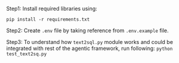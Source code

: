 Step1: Install required libraries using:
```
pip install -r requirements.txt
```

Step2: Create ```.env``` file by taking reference from ```.env.example``` file.

Step3: To understand how ```text2sql.py``` module works and could be integrated with rest of the agentic framework, run following:
```python test_text2sq.py```
